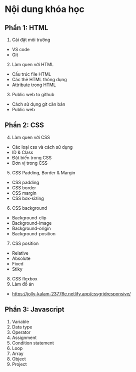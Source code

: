 # Nội dung khóa học

## Phần 1: HTML

1. Cài đặt môi trường

- VS code
- Git

2. Làm quen với HTML

- Cấu trúc file HTML
- Các thẻ HTML thông dụng
- Attribute trong HTML

3. Public web to github

- Cách sử dụng git căn bản
- Public web

## Phần 2: CSS

4. Làm quen với CSS

- Các loại css và cách sử dụng
- ID & Class
- Đặt biến trong CSS
- Đơn vị trong CSS

5. CSS Padding, Border & Margin

- CSS padding
- CSS border
- CSS margin
- CSS box-sizing

6. CSS background

- Background-clip
- Background-image
- Background-origin
- Background-position

7. CSS position

- Relative
- Absolute
- Fixed
- Stiky

8. CSS flexbox
9. Làm đồ án

- https://jolly-kalam-23776e.netlify.app/cssgridresponsive/

## Phần 3: Javascript

1. Variable
2. Data type
3. Operator
4. Assignment
5. Condition statement
6. Loop
7. Array
8. Object
9. Project
